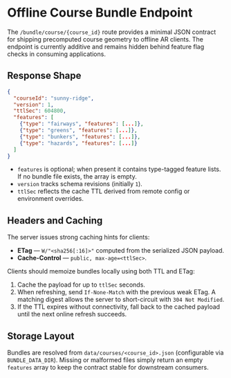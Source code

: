 # Offline Course Bundle Endpoint

The `/bundle/course/{course_id}` route provides a minimal JSON contract for shipping precomputed course geometry to offline AR clients. The endpoint is currently additive and remains hidden behind feature flag checks in consuming applications.

## Response Shape

```json
{
  "courseId": "sunny-ridge",
  "version": 1,
  "ttlSec": 604800,
  "features": [
    {"type": "fairways", "features": [...]},
    {"type": "greens", "features": [...]},
    {"type": "bunkers", "features": [...]},
    {"type": "hazards", "features": [...]}
  ]
}
```

- `features` is optional; when present it contains type-tagged feature lists. If no bundle file exists, the array is empty.
- `version` tracks schema revisions (initially `1`).
- `ttlSec` reflects the cache TTL derived from remote config or environment overrides.

## Headers and Caching

The server issues strong caching hints for clients:

- **ETag** — `W/"<sha256[:16]>"` computed from the serialized JSON payload.
- **Cache-Control** — `public, max-age=<ttlSec>`.

Clients should memoize bundles locally using both TTL and ETag:

1. Cache the payload for up to `ttlSec` seconds.
2. When refreshing, send `If-None-Match` with the previous weak ETag. A matching digest allows the server to short-circuit with `304 Not Modified`.
3. If the TTL expires without connectivity, fall back to the cached payload until the next online refresh succeeds.

## Storage Layout

Bundles are resolved from `data/courses/<course_id>.json` (configurable via `BUNDLE_DATA_DIR`). Missing or malformed files simply return an empty `features` array to keep the contract stable for downstream consumers.
